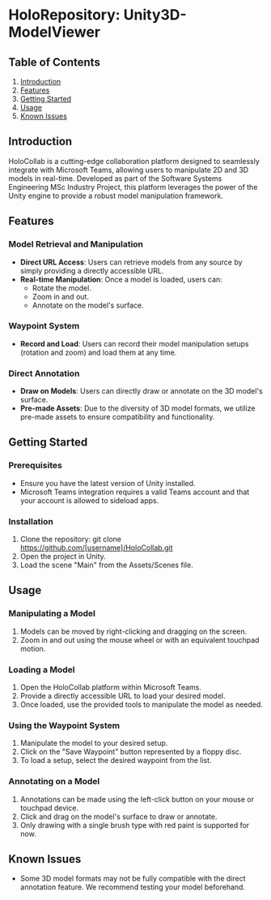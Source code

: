 # HoloRepository: Unity3D-ModelViewer

## Table of Contents
1. [Introduction](#introduction)
2. [Features](#features)
3. [Getting Started](#getting-started)
4. [Usage](#usage)
5. [Known Issues](#known-issues)

## Introduction
HoloCollab is a cutting-edge collaboration platform designed to seamlessly integrate with Microsoft Teams, allowing users to manipulate 2D and 3D models in real-time. Developed as part of the Software Systems Engineering MSc Industry Project, this platform leverages the power of the Unity engine to provide a robust model manipulation framework.

## Features

### Model Retrieval and Manipulation
- **Direct URL Access**: Users can retrieve models from any source by simply providing a directly accessible URL.
- **Real-time Manipulation**: Once a model is loaded, users can:
  - Rotate the model.
  - Zoom in and out.
  - Annotate on the model's surface.

### Waypoint System
- **Record and Load**: Users can record their model manipulation setups (rotation and zoom) and load them at any time.

### Direct Annotation
- **Draw on Models**: Users can directly draw or annotate on the 3D model's surface.
- **Pre-made Assets**: Due to the diversity of 3D model formats, we utilize pre-made assets to ensure compatibility and functionality.

## Getting Started

### Prerequisites
- Ensure you have the latest version of Unity installed.
- Microsoft Teams integration requires a valid Teams account and that your account is allowed to sideload apps.

### Installation
1. Clone the repository: git clone https://github.com/[username]/HoloCollab.git
2. Open the project in Unity.
3. Load the scene "Main" from the Assets/Scenes file.

## Usage

### Manipulating a Model
1. Models can be moved by right-clicking and dragging on the screen.
2. Zoom in and out using the mouse wheel or with an equivalent touchpad motion.

### Loading a Model
1. Open the HoloCollab platform within Microsoft Teams.
2. Provide a directly accessible URL to load your desired model.
3. Once loaded, use the provided tools to manipulate the model as needed.

### Using the Waypoint System
1. Manipulate the model to your desired setup.
2. Click on the "Save Waypoint" button represented by a floppy disc.
3. To load a setup, select the desired waypoint from the list.

### Annotating on a Model
1. Annotations can be made using the left-click button on your mouse or touchpad device.
2. Click and drag on the model's surface to draw or annotate.
3. Only drawing with a single brush type with red paint is supported for now.

## Known Issues
- Some 3D model formats may not be fully compatible with the direct annotation feature. We recommend testing your model beforehand.
